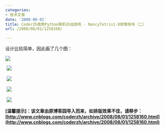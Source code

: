 ```yaml
---
categories:
- 技术文章
date: '2008-08-01'
title: CoderZh首款Python联机对战游戏 - NancyTetris1.0倾情发布（二）
url: /2008/08/01/1258160/

---
```



设计比较简单，因此画了几个图： 

![](http://images.cnblogs.com/cnblogs_com/coderzh/tetris/FileInfo.jpg)

&nbsp;![](http://images.cnblogs.com/cnblogs_com/coderzh/tetris/grids.JPG)&nbsp;

&nbsp;![](http://images.cnblogs.com/cnblogs_com/coderzh/tetris/CleanGridsComment.JPG)&nbsp;

&nbsp;![](http://images.cnblogs.com/cnblogs_com/coderzh/tetris/ShapeBase.jpg)

&nbsp;![](http://images.cnblogs.com/cnblogs_com/coderzh/tetris/Network.jpg)&nbsp;

**[温馨提示]：该文章由原博客园导入而来，如排版效果不佳，请移步：[http://www.cnblogs.com/coderzh/archive/2008/08/01/1258160.html](http://www.cnblogs.com/coderzh/archive/2008/08/01/1258160.html)**